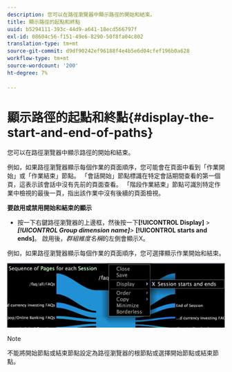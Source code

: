 ```yaml
---
description: 您可以在路徑瀏覽器中顯示路徑的開始和結束。
title: 顯示路徑的起點和終點
uuid: b5294111-393c-44d9-a641-18ecd566797f
exl-id: 08604c56-f151-49e6-8290-50f8fa04c802
translation-type: tm+mt
source-git-commit: d9df90242ef96188f4e4b5e6d04cfef196b0a628
workflow-type: tm+mt
source-wordcount: '200'
ht-degree: 7%

---
```


# 顯示路徑的起點和終點{#display-the-start-and-end-of-paths}

您可以在路徑瀏覽器中顯示路徑的開始和結束。

例如，如果路徑瀏覽器顯示每個作業的頁面順序，您可能會在頁面中看到「作業開始」或「作業結束」節點。 「會話開始」節點標識在特定會話期間查看的第一個頁，這表示該會話中沒有先前的頁面查看。 「階段作業結束」節點可識別特定作業中檢視的最後一頁，指出該作業中沒有後續的頁面檢視。

**要啟用或禁用開始和結束的顯示**

* 按一下右鍵路徑瀏覽器的上邊框，然後按一下&#x200B;**[!UICONTROL Display]** > ***[!UICONTROL Group dimension name]**>* **[!UICONTROL starts and ends]**。 啟用後，*群組維度名稱*&#x200B;的左側會顯示X。

例如，如果路徑瀏覽器顯示每個作業的頁面順序，您可選擇顯示作業開始和結束。

![](assets/vis_PathBrowser_StartsAndEnds.png)

>[!NOTE]
>
>不能將開始節點或結束節點設定為路徑瀏覽器的根節點或選擇開始節點或結束節點。

